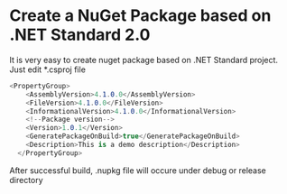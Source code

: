 # Create a NuGet Package based on .NET Standard 2.0

It is very easy to create nuget package based on .NET Standard project. Just edit  *.csproj file

```cs
<PropertyGroup>
    <AssemblyVersion>4.1.0.0</AssemblyVersion>
    <FileVersion>4.1.0.0</FileVersion>
    <InformationalVersion>4.1.0.0</InformationalVersion>
    <!--Package version-->
    <Version>1.0.1</Version>
    <GeneratePackageOnBuild>true</GeneratePackageOnBuild>
    <Description>This is a demo description</Description>
  </PropertyGroup>
```

After successful build, .nupkg file will occure under debug or release directory
